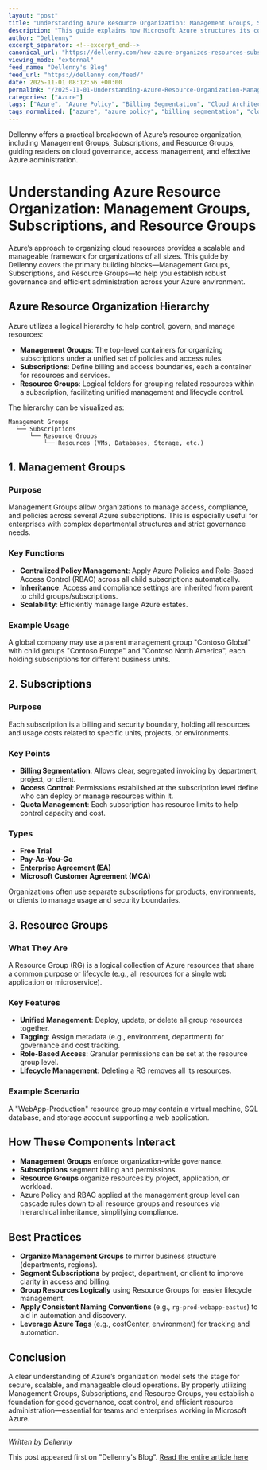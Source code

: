 ```yaml
---
layout: "post"
title: "Understanding Azure Resource Organization: Management Groups, Subscriptions, and Resource Groups"
description: "This guide explains how Microsoft Azure structures its core resource hierarchy, detailing the roles of Management Groups, Subscriptions, and Resource Groups. Readers will learn how to leverage these organizational units for governance, access control, billing segmentation, and effective lifecycle management of Azure resources."
author: "Dellenny"
excerpt_separator: <!--excerpt_end-->
canonical_url: "https://dellenny.com/how-azure-organizes-resources-subscriptions-resource-groups-and-management-groups-explained/"
viewing_mode: "external"
feed_name: "Dellenny's Blog"
feed_url: "https://dellenny.com/feed/"
date: 2025-11-01 08:12:56 +00:00
permalink: "/2025-11-01-Understanding-Azure-Resource-Organization-Management-Groups-Subscriptions-and-Resource-Groups.html"
categories: ["Azure"]
tags: ["Azure", "Azure Policy", "Billing Segmentation", "Cloud Architecture", "Cloud Governance", "Compliance", "Lifecycle Management", "Management Groups", "Posts", "Resource Groups", "Role Based Access Control", "Subscriptions", "Tagging"]
tags_normalized: ["azure", "azure policy", "billing segmentation", "cloud architecture", "cloud governance", "compliance", "lifecycle management", "management groups", "posts", "resource groups", "role based access control", "subscriptions", "tagging"]
---
```


Dellenny offers a practical breakdown of Azure’s resource organization, including Management Groups, Subscriptions, and Resource Groups, guiding readers on cloud governance, access management, and effective Azure administration.<!--excerpt_end-->

# Understanding Azure Resource Organization: Management Groups, Subscriptions, and Resource Groups

Azure’s approach to organizing cloud resources provides a scalable and manageable framework for organizations of all sizes. This guide by Dellenny covers the primary building blocks—Management Groups, Subscriptions, and Resource Groups—to help you establish robust governance and efficient administration across your Azure environment.

## Azure Resource Organization Hierarchy

Azure utilizes a logical hierarchy to help control, govern, and manage resources:

- **Management Groups**: The top-level containers for organizing subscriptions under a unified set of policies and access rules.
- **Subscriptions**: Define billing and access boundaries, each a container for resources and services.
- **Resource Groups**: Logical folders for grouping related resources within a subscription, facilitating unified management and lifecycle control.

The hierarchy can be visualized as:

```
Management Groups
  └── Subscriptions
      └── Resource Groups
          └── Resources (VMs, Databases, Storage, etc.)
```

## 1. Management Groups

### Purpose

Management Groups allow organizations to manage access, compliance, and policies across several Azure subscriptions. This is especially useful for enterprises with complex departmental structures and strict governance needs.

### Key Functions

- **Centralized Policy Management**: Apply Azure Policies and Role-Based Access Control (RBAC) across all child subscriptions automatically.
- **Inheritance**: Access and compliance settings are inherited from parent to child groups/subscriptions.
- **Scalability**: Efficiently manage large Azure estates.

### Example Usage

A global company may use a parent management group "Contoso Global" with child groups "Contoso Europe" and "Contoso North America", each holding subscriptions for different business units.

## 2. Subscriptions

### Purpose

Each subscription is a billing and security boundary, holding all resources and usage costs related to specific units, projects, or environments.

### Key Points

- **Billing Segmentation**: Allows clear, segregated invoicing by department, project, or client.
- **Access Control**: Permissions established at the subscription level define who can deploy or manage resources within it.
- **Quota Management**: Each subscription has resource limits to help control capacity and cost.

### Types

- **Free Trial**
- **Pay-As-You-Go**
- **Enterprise Agreement (EA)**
- **Microsoft Customer Agreement (MCA)**

Organizations often use separate subscriptions for products, environments, or clients to manage usage and security boundaries.

## 3. Resource Groups

### What They Are

A Resource Group (RG) is a logical collection of Azure resources that share a common purpose or lifecycle (e.g., all resources for a single web application or microservice).

### Key Features

- **Unified Management**: Deploy, update, or delete all group resources together.
- **Tagging**: Assign metadata (e.g., environment, department) for governance and cost tracking.
- **Role-Based Access**: Granular permissions can be set at the resource group level.
- **Lifecycle Management**: Deleting a RG removes all its resources.

### Example Scenario

A "WebApp-Production" resource group may contain a virtual machine, SQL database, and storage account supporting a web application.

## How These Components Interact

- **Management Groups** enforce organization-wide governance.
- **Subscriptions** segment billing and permissions.
- **Resource Groups** organize resources by project, application, or workload.
- Azure Policy and RBAC applied at the management group level can cascade rules down to all resource groups and resources via hierarchical inheritance, simplifying compliance.

## Best Practices

- **Organize Management Groups** to mirror business structure (departments, regions).
- **Segment Subscriptions** by project, department, or client to improve clarity in access and billing.
- **Group Resources Logically** using Resource Groups for easier lifecycle management.
- **Apply Consistent Naming Conventions** (e.g., `rg-prod-webapp-eastus`) to aid in automation and discovery.
- **Leverage Azure Tags** (e.g., costCenter, environment) for tracking and automation.

## Conclusion

A clear understanding of Azure’s organization model sets the stage for secure, scalable, and manageable cloud operations. By properly utilizing Management Groups, Subscriptions, and Resource Groups, you establish a foundation for good governance, cost control, and efficient resource administration—essential for teams and enterprises working in Microsoft Azure.

---

*Written by Dellenny*

This post appeared first on "Dellenny's Blog". [Read the entire article here](https://dellenny.com/how-azure-organizes-resources-subscriptions-resource-groups-and-management-groups-explained/)
